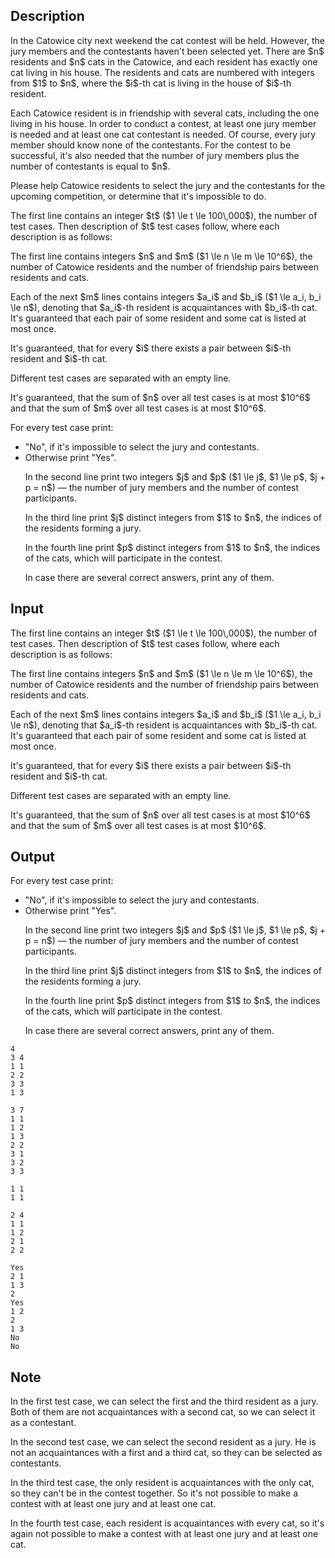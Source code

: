 ## Description

<div><p>In the Catowice city next weekend the cat contest will be held. However, the jury members and the contestants haven't been selected yet. There are $n$ residents and $n$ cats in the Catowice, and each resident has exactly one cat living in his house. The residents and cats are numbered with integers from $1$ to $n$, where the $i$-th cat is living in the house of $i$-th resident.</p><p>Each Catowice resident is in friendship with several cats, including the one living in his house. In order to conduct a contest, at least one jury member is needed and at least one cat contestant is needed. Of course, every jury member should know none of the contestants. For the contest to be successful, it's also needed that the number of jury members plus the number of contestants is equal to $n$.</p><p>Please help Catowice residents to select the jury and the contestants for the upcoming competition, or determine that it's impossible to do.</p></div><div class="input-specification"><p>The first line contains an integer $t$ ($1 \le t \le 100\,000$), the number of test cases. Then description of $t$ test cases follow, where each description is as follows:</p><p>The first line contains integers $n$ and $m$ ($1 \le n \le m \le 10^6$), the number of Catowice residents and the number of friendship pairs between residents and cats.</p><p>Each of the next $m$ lines contains integers $a_i$ and $b_i$ ($1 \le a_i, b_i \le n$), denoting that $a_i$-th resident is acquaintances with $b_i$-th cat. It's guaranteed that each pair of some resident and some cat is listed at most once.</p><p>It's guaranteed, that for every $i$ there exists a pair between $i$-th resident and $i$-th cat.</p><p>Different test cases are separated with an empty line.</p><p>It's guaranteed, that the sum of $n$ over all test cases is at most $10^6$ and that the sum of $m$ over all test cases is at most $10^6$.</p></div><div class="output-specification"><p>For every test case print:</p><ul> <li> "<span class="tex-font-style-tt">No</span>", if it's impossible to select the jury and contestants. </li><li> Otherwise print "<span class="tex-font-style-tt">Yes</span>".<p>In the second line print two integers $j$ and $p$ ($1 \le j$, $1 \le p$, $j + p = n$)&nbsp;— the number of jury members and the number of contest participants.</p><p>In the third line print $j$ distinct integers from $1$ to $n$, the indices of the residents forming a jury.</p><p>In the fourth line print $p$ distinct integers from $1$ to $n$, the indices of the cats, which will participate in the contest.</p><p>In case there are several correct answers, print any of them. </p></li></ul></div>

## Input

<p>The first line contains an integer $t$ ($1 \le t \le 100\,000$), the number of test cases. Then description of $t$ test cases follow, where each description is as follows:</p><p>The first line contains integers $n$ and $m$ ($1 \le n \le m \le 10^6$), the number of Catowice residents and the number of friendship pairs between residents and cats.</p><p>Each of the next $m$ lines contains integers $a_i$ and $b_i$ ($1 \le a_i, b_i \le n$), denoting that $a_i$-th resident is acquaintances with $b_i$-th cat. It's guaranteed that each pair of some resident and some cat is listed at most once.</p><p>It's guaranteed, that for every $i$ there exists a pair between $i$-th resident and $i$-th cat.</p><p>Different test cases are separated with an empty line.</p><p>It's guaranteed, that the sum of $n$ over all test cases is at most $10^6$ and that the sum of $m$ over all test cases is at most $10^6$.</p>

## Output

<p>For every test case print:</p><ul> <li> "<span class="tex-font-style-tt">No</span>", if it's impossible to select the jury and contestants. </li><li> Otherwise print "<span class="tex-font-style-tt">Yes</span>".<p>In the second line print two integers $j$ and $p$ ($1 \le j$, $1 \le p$, $j + p = n$)&nbsp;— the number of jury members and the number of contest participants.</p><p>In the third line print $j$ distinct integers from $1$ to $n$, the indices of the residents forming a jury.</p><p>In the fourth line print $p$ distinct integers from $1$ to $n$, the indices of the cats, which will participate in the contest.</p><p>In case there are several correct answers, print any of them. </p></li></ul>





```input1
4
3 4
1 1
2 2
3 3
1 3

3 7
1 1
1 2
1 3
2 2
3 1
3 2
3 3

1 1
1 1

2 4
1 1
1 2
2 1
2 2
```




```output1
Yes
2 1
1 3 
2 
Yes
1 2
2 
1 3 
No
No
```



## Note

<p>In the first test case, we can select the first and the third resident as a jury. Both of them are not acquaintances with a second cat, so we can select it as a contestant.</p><p>In the second test case, we can select the second resident as a jury. He is not an acquaintances with a first and a third cat, so they can be selected as contestants.</p><p>In the third test case, the only resident is acquaintances with the only cat, so they can't be in the contest together. So it's not possible to make a contest with at least one jury and at least one cat.</p><p>In the fourth test case, each resident is acquaintances with every cat, so it's again not possible to make a contest with at least one jury and at least one cat.</p>
